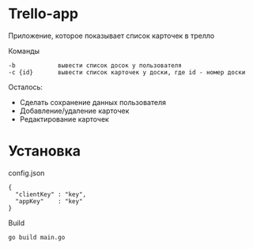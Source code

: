 # Trello-app

Приложение, которое показывает список карточек в трелло

Команды
```
-b            вывести список досок у пользователя
-c {id}       вывести список карточек у доски, где id - номер доски
```

Осталось:
  - Сделать сохранение данных пользователя
  - Добавление/удаление карточек
  - Редактирование карточек

# Установка

config.json
```
{
  "clientKey" : "key",
  "appKey"    : "key"
}
```

Build

```
go build main.go
```